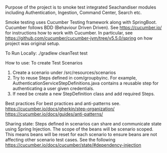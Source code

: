 Purpose of the project is to smoke test integrated Seachandiser modules including Authentication, Ingestion, Command Center, Search etc.

Smoke testing uses Cucumber Testing framework along with SpringBoot.
Cucumber follows BDD (Behaviour Driven Driven). See https://cucumber.io/ for instructions how to work with Cucumber.
In particular, see https://github.com/cucumber/cucumber-jvm/tree/v5.5.0/spring on how project was original setup.

To Run Locally:
./gradlew cleanTest test

How to use:
To create Test Scenarios
1. Create a scenario under /src/resources/scenarios
2. Try to reuse Steps defined in com/groupbyinc. For example, AuthenticationServiceStepDefinitions.java contains
   a reusable step for authenticating a user given credentials.
3. If need be create a new StepDefinition class and add required Steps.

Best practices
For best practices and anti-patterns see.
https://cucumber.io/docs/gherkin/step-organization/
https://cucumber.io/docs/guides/anti-patterns/

Sharing state:
Steps defined in scenarios can share and communicate state using Spring Injection.
The scope of the beans will be scenario scoped. This means beans will be reset for each
scenario to ensure beans are not affecting other scenario test cases.
See the following https://cucumber.io/docs/cucumber/state/#dependency-injection
